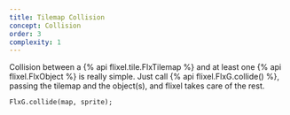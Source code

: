 ```yaml
---
title: Tilemap Collision
concept: Collision
order: 3
complexity: 1
---
```

Collision between a {% api flixel.tile.FlxTilemap %} and at least one {% api flixel.FlxObject %} is really simple. Just call {% api flixel.FlxG.collide() %}, passing the tilemap and the object(s), and flixel takes care of the rest.

```haxe
FlxG.collide(map, sprite);
```
